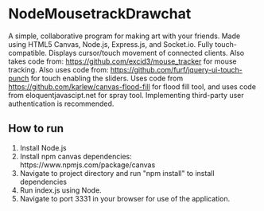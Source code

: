 # NodeMousetrackDrawchat
A simple, collaborative program for making art with your friends. Made using HTML5 Canvas, Node.js, Express.js, and Socket.io. Fully touch-compatible. Displays cursor/touch movement of connected clients.
Also takes code from: https://github.com/excid3/mouse_tracker for mouse tracking. Also uses code from: https://github.com/furf/jquery-ui-touch-punch for touch enabling the sliders. Uses code from https://github.com/karlew/canvas-flood-fill for flood fill tool, and uses code from eloquentjavascipt.net for spray tool. Implementing third-party user authentication is recommended.

<h2> How to run </h2>
<ol>
<li>Install Node.js</li>
<li>Install npm canvas dependencies: https://www.npmjs.com/package/canvas</li>
<li>Navigate to project directory and run "npm install" to install dependencies</li>
<li>Run index.js using Node.</li>
<li>Navigate to port 3331 in your browser for use of the application.</li>
</ol>

